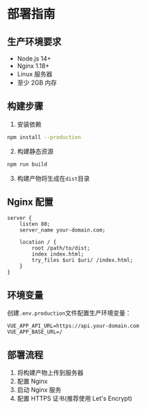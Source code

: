 # 部署指南

## 生产环境要求

- Node.js 14+
- Nginx 1.18+
- Linux 服务器
- 至少 2GB 内存

## 构建步骤

1. 安装依赖

```bash
npm install --production
```

2. 构建静态资源

```bash
npm run build
```

3. 构建产物将生成在`dist`目录

## Nginx 配置

```nginx
server {
    listen 80;
    server_name your-domain.com;

    location / {
        root /path/to/dist;
        index index.html;
        try_files $uri $uri/ /index.html;
    }
}
```

## 环境变量

创建`.env.production`文件配置生产环境变量：

```
VUE_APP_API_URL=https://api.your-domain.com
VUE_APP_BASE_URL=/
```

## 部署流程

1. 将构建产物上传到服务器
2. 配置 Nginx
3. 启动 Nginx 服务
4. 配置 HTTPS 证书(推荐使用 Let's Encrypt)
